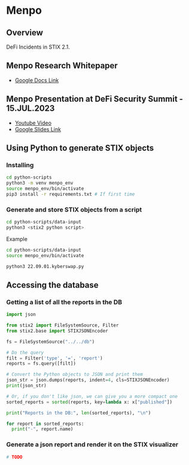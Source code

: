 # Menpo

## Overview

DeFi Incidents in STIX 2.1.

## Menpo Research Whitepaper

* [Google Docs Link](https://docs.google.com/document/d/1bmbzHYu9s5DTgSinJXHdFWjBWla43jV1G6SnX3X8OB4/edit)

## Menpo Presentation at DeFi Security Summit - 15.JUL.2023

* [Youtube Video](https://www.youtube.com/watch?v=D4qRiKpj1go)
* [Google Slides Link](https://docs.google.com/presentation/d/1Xriaat4ZoanBRS06g9wi3tRj__dTWr1_wpSg2yyqaw4/edit#slide=id.p)

## Using Python to generate STIX objects

### Installing

```bash
cd python-scripts
python3 -m venv menpo_env
source menpo_env/bin/activate
pip3 install -r requirements.txt # If first time
```

### Generate and store STIX objects from a script

```bash
cd python-scripts/data-input
python3 <stix2 python script>
```

Example

```bash
cd python-scripts/data-input
source menpo_env/bin/activate

python3 22.09.01.kyberswap.py
```

## Accessing the database

### Getting a list of all the reports in the DB

```python
import json

from stix2 import FileSystemSource, Filter
from stix2.base import STIXJSONEncoder

fs = FileSystemSource("../../db")

# Do the query
filt = Filter('type', '=', 'report')
reports = fs.query([filt])

# Convert the Python objects to JSON and print them
json_str = json.dumps(reports, indent=4, cls=STIXJSONEncoder)
print(json_str)

# Or, if you don't like json, we can give you a more compact one
sorted_reports = sorted(reports, key=lambda x: x["published"])

print("Reports in the DB:", len(sorted_reports), "\n")

for report in sorted_reports:
  print("-", report.name)
```

### Generate a json report and render it on the STIX visualizer

```python
# TODO
```
